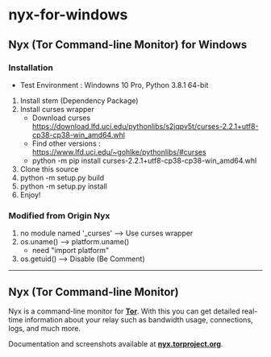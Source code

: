 # nyx-for-windows
## Nyx (Tor Command-line Monitor) for Windows
### Installation
* Test Environment : Windowns 10 Pro, Python 3.8.1 64-bit
1. Install stem (Dependency Package)
2. Install curses wrapper
    * Download curses https://download.lfd.uci.edu/pythonlibs/s2jqpv5t/curses-2.2.1+utf8-cp38-cp38-win_amd64.whl
    * Find other versions : https://www.lfd.uci.edu/~gohlke/pythonlibs/#curses
    * python -m pip install curses-2.2.1+utf8-cp38-cp38-win_amd64.whl
3. Clone this source
4. python -m setup.py build
5. python -m setup.py install
6. Enjoy!

### Modified from Origin Nyx
1. no module named '_curses' --> Use curses wrapper
2. os.uname() --> platform.uname()
   * need "import platform"
3. os.getuid() --> Disable (Be Comment)


----------------------------------------------------------------------
## Nyx (Tor Command-line Monitor)


Nyx is a command-line monitor for **[Tor](https://www.torproject.org/)**. With this you can get detailed real-time information about your relay such as bandwidth usage, connections, logs, and much more.

Documentation and screenshots available at **[nyx.torproject.org](https://nyx.torproject.org/)**.

